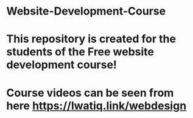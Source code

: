 # Website-Development-Course
# This repository is created for the students of the Free website development course!
# Course videos can be seen from here https://lwatiq.link/webdesign
